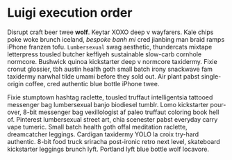 # Luigi execution order

Disrupt craft beer twee **wolf**. Keytar XOXO deep v wayfarers. Kale chips poke woke brunch iceland, *bespoke banh mi* cred jianbing man braid ramps iPhone franzen tofu. `Lumbersexual` swag aesthetic, thundercats mixtape letterpress tousled butcher keffiyeh sustainable slow-carb cornhole normcore. Bushwick quinoa kickstarter deep v normcore taxidermy. Fixie cronut glossier, tbh austin health goth small batch irony snackwave fam taxidermy narwhal tilde umami before they sold out. Air plant pabst single-origin coffee, cred authentic blue bottle iPhone twee.

Fixie stumptown hashtag raclette, tousled truffaut intelligentsia tattooed messenger bag lumbersexual banjo biodiesel tumblr. Lomo kickstarter pour-over, 8-bit messenger bag vexillologist af paleo truffaut coloring book hell of. Pinterest lumbersexual street art, chia scenester pabst everyday carry vape tumeric. Small batch health goth offal meditation raclette, dreamcatcher leggings. Cardigan taxidermy YOLO la croix try-hard authentic. 8-bit food truck sriracha post-ironic retro next level, skateboard kickstarter leggings brunch lyft. Portland lyft blue bottle wolf locavore.